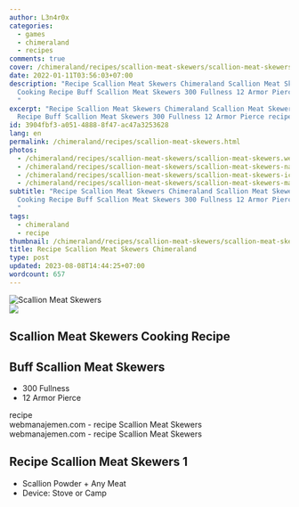 ```yaml
---
author: L3n4r0x
categories:
  - games
  - chimeraland
  - recipes
comments: true
cover: /chimeraland/recipes/scallion-meat-skewers/scallion-meat-skewers.webp
date: 2022-01-11T03:56:03+07:00
description: "Recipe Scallion Meat Skewers Chimeraland Scallion Meat Skewers
  Cooking Recipe Buff Scallion Meat Skewers 300 Fullness 12 Armor Pierce recipe
  "
excerpt: "Recipe Scallion Meat Skewers Chimeraland Scallion Meat Skewers Cooking
  Recipe Buff Scallion Meat Skewers 300 Fullness 12 Armor Pierce recipe "
id: 3904fbf3-a051-4888-8f47-ac47a3253628
lang: en
permalink: /chimeraland/recipes/scallion-meat-skewers.html
photos:
  - /chimeraland/recipes/scallion-meat-skewers/scallion-meat-skewers.webp
  - /chimeraland/recipes/scallion-meat-skewers/scallion-meat-skewers-name.webp
  - /chimeraland/recipes/scallion-meat-skewers/scallion-meat-skewers-icon.webp
  - /chimeraland/recipes/scallion-meat-skewers/scallion-meat-skewers-material.webp
subtitle: "Recipe Scallion Meat Skewers Chimeraland Scallion Meat Skewers
  Cooking Recipe Buff Scallion Meat Skewers 300 Fullness 12 Armor Pierce recipe
  "
tags:
  - chimeraland
  - recipe
thumbnail: /chimeraland/recipes/scallion-meat-skewers/scallion-meat-skewers.webp
title: Recipe Scallion Meat Skewers Chimeraland
type: post
updated: 2023-08-08T14:44:25+07:00
wordcount: 657
---
```


<link
  rel="stylesheet"
  href="https://rawcdn.githack.com/dimaslanjaka/Web-Manajemen/870a349/css/bootstrap-5-3-0-alpha3-wrapper.css"
/>
<section id="bootstrap-wrapper">
  <div data-bs-theme="dark">
    <div class="card mb-2">
      <div class="card-body">
        <div class="row g-0">
          <div class="col-sm-4 position-relative mb-2">
            <img
              src="https://www.webmanajemen.com/chimeraland/recipes/scallion-meat-skewers/scallion-meat-skewers-material.webp"
              class="card-img fit-cover w-100 h-100"
              alt="Scallion Meat Skewers"
              data-fancybox="true"
            />
          </div>
          <div class="col-sm-8 mb-2">
            <div class="card-body">
              <div class="d-flex flex-row align-items-center mb-3">
                <img
                  class="d-inline-block me-2"
                  src="https://www.webmanajemen.com/chimeraland/recipes/scallion-meat-skewers/scallion-meat-skewers-icon.webp"
                  width="auto"
                  height="auto"
                  style="vertical-align: middle"
                />
                <h2 class="fs-5">Scallion Meat Skewers Cooking Recipe</h2>
              </div>
              <h2 class="card-title fs-5">Buff Scallion Meat Skewers</h2>
              <div class="card-text">
                <ul>
                  <li>300 Fullness</li>
                  <li>12 Armor Pierce</li>
                </ul>
              </div>
              <span class="badge rounded-pill">recipe</span>
            </div>
            <div class="card-footer text-end text-muted mt-auto">
              webmanajemen.com - recipe Scallion Meat Skewers
            </div>
          </div>
        </div>
      </div>
      <div class="card-footer text-end text-muted">
        webmanajemen.com - recipe Scallion Meat Skewers
      </div>
    </div>
    <div class="row mb-2">
      <div class="col-12 col-lg-6 recipe-item mb-2">
        <div class="card">
          <div class="card-body">
            <h2 class="card-title fs-5">Recipe Scallion Meat Skewers 1</h2>
            <div class="card-text">
              <ul>
                <li>Scallion Powder<span> + </span>Any Meat</li>
                <li>Device: Stove or Camp</li>
              </ul>
            </div>
          </div>
        </div>
      </div>
    </div>
  </div>
</section>